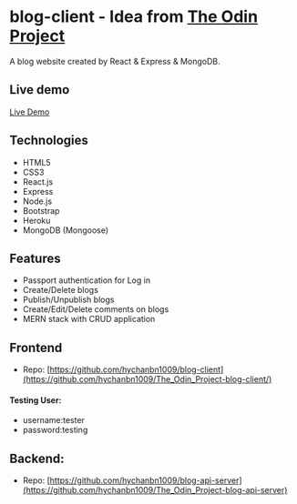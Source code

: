 # blog-client - Idea from [The Odin Project](https://www.theodinproject.com/paths/full-stack-javascript/courses/nodejs/lessons/blog-api)
A blog website created by React & Express & MongoDB. 

## Live demo
[Live Demo](https://hychanbn1009.github.io/The_Odin_Project-blog-client/)

## Technologies
- HTML5
- CSS3
- React.js
- Express
- Node.js
- Bootstrap
- Heroku
- MongoDB (Mongoose)

## Features
- Passport authentication for Log in
- Create/Delete blogs
- Publish/Unpublish blogs
- Create/Edit/Delete comments on blogs
- MERN stack with CRUD application


## Frontend
* Repo: [https://github.com/hychanbn1009/blog-client](https://github.com/hychanbn1009/The_Odin_Project-blog-client/)
#### Testing User:
* username:tester
* password:testing

## Backend:
* Repo: [https://github.com/hychanbn1009/blog-api-server](https://github.com/hychanbn1009/The_Odin_Project-blog-api-server)
